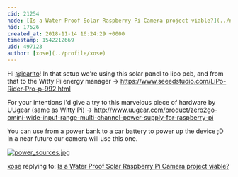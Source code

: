 ```yaml
---
cid: 21254
node: [Is a Water Proof Solar Raspberry Pi Camera project viable?](../notes/icarito/11-12-2018/is-a-water-proof-solar-raspberry-pi-camera-project-viable)
nid: 17526
created_at: 2018-11-14 16:24:29 +0000
timestamp: 1542212669
uid: 497123
author: [xose](../profile/xose)
---
```


Hi [@icarito](/profile/icarito)! In that setup we're using this solar panel to lipo pcb, and from that to the Witty Pi energy manager → https://www.seeedstudio.com/LiPo-Rider-Pro-p-992.html

For your intentions i'd give a try to this marvelous piece of hardware by UUgear (same as Witty Pi) → http://www.uugear.com/product/zero2go-omini-wide-input-range-multi-channel-power-supply-for-raspberry-pi

You can use from a power bank to a car battery to power up the device ;D In a near future our camera will use this one.

[![power_sources.jpg](/i/27666)](/i/27666)



[xose](../profile/xose) replying to: [Is a Water Proof Solar Raspberry Pi Camera project viable?](../notes/icarito/11-12-2018/is-a-water-proof-solar-raspberry-pi-camera-project-viable)

